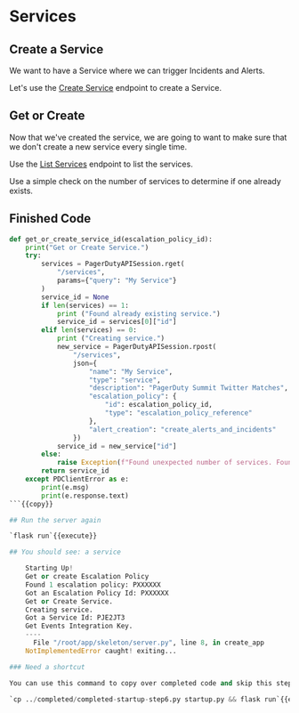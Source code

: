 # Services

## Create a Service

We want to have a Service where we can trigger Incidents and Alerts.

Let's use the [Create Service](https://developer.pagerduty.com/api-reference/reference/REST/openapiv3.json/paths/~1services/post) endpoint to create a Service.

## Get or Create

Now that we've created the service, we are going to want to make sure that we don't create a new service every single time.

Use the [List Services](https://developer.pagerduty.com/api-reference/reference/REST/openapiv3.json/paths/~1services/get) endpoint to list the services.

Use a simple check on the number of services to determine if one already exists.

## Finished Code

```python
def get_or_create_service_id(escalation_policy_id):
    print("Get or Create Service.")
    try:
        services = PagerDutyAPISession.rget(
            "/services",
            params={"query": "My Service"}
        )
        service_id = None
        if len(services) == 1:
            print ("Found already existing service.")
            service_id = services[0]["id"]
        elif len(services) == 0:
            print ("Creating service.")
            new_service = PagerDutyAPISession.rpost(
                "/services",
                json={
                    "name": "My Service",
                    "type": "service",
                    "description": "PagerDuty Summit Twitter Matches",
                    "escalation_policy": {
                        "id": escalation_policy_id,
                        "type": "escalation_policy_reference"
                    },
                    "alert_creation": "create_alerts_and_incidents"
                })
            service_id = new_service["id"]
        else:
            raise Exception(f"Found unexpected number of services. Found {len(services)}")
        return service_id
    except PDClientError as e:
        print(e.msg)
        print(e.response.text)
```{{copy}}

## Run the server again

`flask run`{{execute}}

## You should see: a service

    Starting Up!
    Get or create Escalation Policy
    Found 1 escalation policy: PXXXXXX
    Got an Escalation Policy Id: PXXXXXX
    Get or Create Service.
    Creating service.
    Got a Service Id: PJE2JT3
    Get Events Integration Key.
    ----
      File "/root/app/skeleton/server.py", line 8, in create_app
    NotImplementedError caught! exiting...

### Need a shortcut

You can use this command to copy over completed code and skip this step.

`cp ../completed/completed-startup-step6.py startup.py && flask run`{{execute}}
